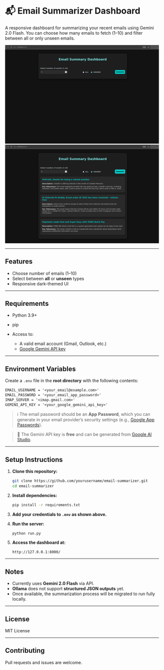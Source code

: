 # 📬 Email Summarizer Dashboard

A responsive dashboard for summarizing your recent emails using Gemini 2.0 Flash. You can choose how many emails to fetch (1–10) and filter between all or only unseen emails.

![Screenshot 1](assets/1.png)
![Screenshot 2](assets/2.png)

---

## Features

* Choose number of emails (1–10)
* Select between **all** or **unseen** types
* Responsive dark-themed UI

---

## Requirements

* Python 3.9+
* pip
* Access to:

  * A valid email account (Gmail, Outlook, etc.)
  * [Google Gemini API key](https://aistudio.google.com/app/apikey)

---

## Environment Variables

Create a `.env` file in the **root directory** with the following contents:

```env
EMAIL_USERNAME = '<your_email@example.com>'
EMAIL_PASSWORD = '<your_email_app_password>'
IMAP_SERVER = '<imap.gmail.com>'
GEMINI_API_KEY = '<your_google_gemini_api_key>'
```

> ℹ️ The email password should be an **App Password**, which you can generate in your email provider’s security settings (e.g., [Google App Passwords](https://myaccount.google.com/apppasswords)).

> 🧠 The Gemini API key is **free** and can be generated from [Google AI Studio](https://aistudio.google.com/app/apikey).

---

## Setup Instructions

1. **Clone this repository:**

   ```bash
   git clone https://github.com/yourusername/email-summarizer.git
   cd email-summarizer
   ```

2. **Install dependencies:**

   ```bash
   pip install -r requirements.txt
   ```

3. **Add your credentials to `.env` as shown above.**

4. **Run the server:**

   ```bash
   python run.py
   ```

5. **Access the dashboard at:**

   ```
   http://127.0.0.1:8000/
   ```

---

## Notes

* Currently uses **Gemini 2.0 Flash** via API.
* **Ollama** does not support **structured JSON outputs** yet.
* Once available, the summarization process will be migrated to run fully locally.

---

## License

MIT License

---

## Contributing

Pull requests and issues are welcome.
